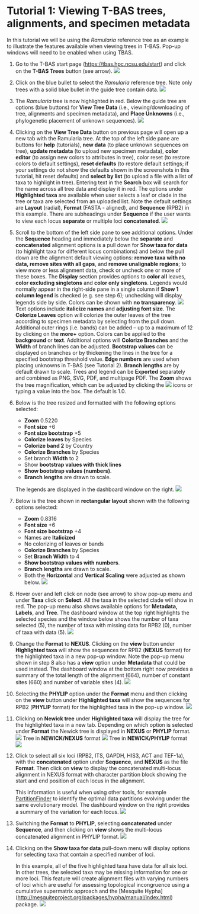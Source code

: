 # Tutorial 1: Viewing T-BAS trees, alignments, and specimen metadata
In this tutorial we will be using the *Ramularia* reference tree as an example to illustrate the features available when viewing trees in T-BAS. Pop-up windows will need to be enabled when using TBAS.

1. Go to the T-BAS start page (https://tbas.hpc.ncsu.edu/start) and click on the **T-BAS Trees** button (see arrow).
![](images/tbas-tutorial1/Tutorial1.1.png)

2. Click on the blue bullet to select the *Ramularia* reference tree.  Note only trees with a solid blue bullet in the guide tree contain data.
![](images/tbas-tutorial1/Tutorial1.2.png)

3. The *Ramularia* tree is now highlighted in red.  Below the guide tree are options (blue buttons) for **View Tree Data** (i.e., viewing/downloading of tree, alignments and specimen metadata), and **Place Unknowns** (i.e., phylogenetic placement of unknown sequences).
![](images/tbas-tutorial1/Tutorial1.3.png)

4. Clicking on the **View Tree Data** button on previous page will open up a new tab with the Ramularia tree. At the top of the left side pane are buttons for **help** (tutorials), **new data** (to place unknown sequences on tree), **update metadata** (to upload new specimen metadata), **color editor** (to assign new colors to attributes in tree), color reset (to restore colors to default settings), **reset defaults** (to restore default settings; if your settings do not show the defaults shown in the screenshots in this tutorial, hit reset defaults) and **select by list** (to upload a file with a list of taxa to highlight in tree). Entering text in the **Search** box will search for the name across all tree data and display it in red.  The options under **Highlighted taxa** are available when user selects a leaf or clade in the tree or taxa are selected from an uploaded list.  Note the default settings are **Layout** (radial), **Format** (FASTA - aligned), and **Sequence** (RPB2) in this example.  There are subheadings under **Sequence** if the user wants to view each locus **separate** or multiple loci **concatenated**.
![](images/tbas-tutorial1/Tutorial1.4.png)

5. Scroll to the bottom of the left side pane to see additional options. Under the **Sequence** heading and immediately below the **separate** and **concatenated** alignment options is a pull down for **Show taxa for data** (to highlight taxa for different locus combinations) and below the pull down are the alignment default viewing options: **remove taxa with no data, remove sites with all gaps**, and **remove unalignable regions**; to view more or less alignment data, check or uncheck one or more of these boxes. The **Display** section provides options to **color all** leaves, **color excluding singletons** and **color only singletons**. Legends would normally appear in the right-side pane in a single column if **Show 1 column legend** is checked (e.g. see step 6); unchecking will display legends side by side. Colors can be shown with **no transparency**.
![](images/tbas-tutorial1/Tutorial1.5.png)
Text options include **italicize names** and **adjusting font size**. The **Colorize Leaves** option will colorize the outer leaves of the tree according to specimen metadata by selecting from the pull down.  Additional outer rings (i.e. bands) can be added – up to a maximum of 12 by clicking on the **more+** option. Colors can be applied to the **background** or **text**. Additional options will **Colorize Branches** and the **Width** of branch lines can be adjusted. **Bootstrap values** can be displayed on branches or by thickening the lines in the tree for a specified bootstrap threshold value. **Edge numbers** are used when placing unknowns in T-BAS (see Tutorial 2). **Branch lengths** are by default drawn to scale. Trees and legend can be **Exported** separately and combined as PNG, SVG, PDF, and multipage PDF. The **Zoom** shows the tree magnification, which can be adjusted by clicking the ![](images/tbas-tutorial1/magnifier.jpg) icons or typing a value into the box. The default is 1.0.

6. Below is the tree resized and formatted with the following options selected: 
   * **Zoom** 0.5220 
   * **Font size** +6
   * **Font size bootstrap** +5 
   * **Colorize leaves** by Species
   * **Colorize band 2** by Country
   * **Colorize Branches** by Species
   * Set branch **Width** to 2
   * Show **bootstrap values with thick lines**
   * **Show bootstrap values (numbers)**. 
   * **Branch lengths** are drawn to scale.

   The legends are displayed in the dashboard window on the right.
![](images/tbas-tutorial1/Tutorial1.6.png)

7. Below is the tree shown in **rectangular layout** shown with the following options selected: 
   * **Zoom** 0.8316
   * **Font size** +6
   * **Font size bootstrap** +4
   * Names are **Italicized**
   * No colorizing of leaves or bands
   * **Colorize Branches** by Species
   * Set **Branch Width** to 4
   * **Show bootstrap values with numbers**. 
   * **Branch lengths** are drawn to scale.  
   * Both the **Horizontal** and **Vertical Scaling** were adjusted as shown below.
![](images/tbas-tutorial1/Tutorial1.7.png)

8. Hover over and left click on node (see arrow) to show pop-up menu and under **Taxa** click on **Select**.  All the taxa in the selected clade will show in red. The pop-up menu also shows available options for **Metadata, Labels**, and **Tree**. The dashboard window at the top right highlights the selected species and the window below shows the number of taxa selected (5), the number of taxa with missing data for RPB2 (0), number of taxa with data (5).
![](images/tbas-tutorial1/Tutorial1.8.png)

9. Change the **Format** to **NEXUS**. Clicking on the **view** button under **Highlighted taxa** will show the sequences for RPB2 (**NEXUS** format) for the highlighted taxa in a new pop-up window. Note the pop-up menu shown in step 8 also has a **view** option under **Metadata** that could be used instead. The dashboard window at the bottom right now provides a summary of the total length of the alignment (664), number of constant sites (660) and number of variable sites (4).
![](images/tbas-tutorial1/Tutorial1.9.png)

10. Selecting the **PHYLIP** option under the **Format** menu and then clicking on the **view** button under **Highlighted taxa** will show the sequences for RPB2 (**PHYLIP** format) for the highlighted taxa in the pop-up window.
![](images/tbas-tutorial1/Tutorial1.10.png)

11. Clicking on **Newick tree** under **Highlighted taxa** will display the tree for the highlighted taxa in a new tab.  Depending on which option is selected under **Format** the Newick tree is displayed in **NEXUS** or **PHYLIP** format.
![](images/tbas-tutorial1/Tutorial1.11.1.png)
Tree in **NEWICK/NEXUS** format
![](images/tbas-tutorial1/Tutorial1.11.2.png)
Tree in **NEWICK/PHYLIP** format
![](images/tbas-tutorial1/Tutorial1.11.3.png)

12. Click to select all six loci (RPB2, ITS, GAPDH, HIS3, ACT and TEF-1a), with the **concatenated** option under **Sequence**, and **NEXUS** as the file **Format**. Then click on **view** to display the concatenated multi-locus alignment in NEXUS format with character partition block showing the start and end position of each locus in the alignment.  

    This information is useful when using other tools, for example [PartitionFinder](http://www.robertlanfear.com/partitionfinder/) to identify the optimal data partitions evolving under the same evolutionary     model. The dashboard window on the right provides a summary of the variation for each locus.
![](images/tbas-tutorial1/Tutorial1.12.png)

13. Switching the **Format** to **PHYLIP**, selecting **concatenated** under **Sequence**, and then clicking on **view** shows the multi-locus concatenated alignment in PHYLIP format.
![](images/tbas-tutorial1/Tutorial1.13.png)

14. Clicking on the **Show taxa for data** pull-down menu will display options for selecting taxa that contain a specified number of loci.  

    In this example, all of the five highlighted taxa have data for all six loci.  In other trees, the selected taxa may be     missing information for one or more loci. This feature will create alignment files with varying numbers of loci which       are useful for assessing topological incongruence using a cumulative supermatrix approach and the [Mesquite Hypha]     (http://mesquiteproject.org/packages/hypha/manual/index.html) package.
![](images/tbas-tutorial1/Tutorial1.14.png)
